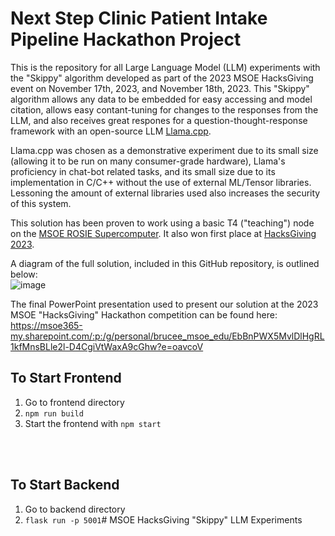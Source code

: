 # Next Step Clinic Patient Intake Pipeline Hackathon Project

This is the repository for all Large Language Model (LLM) experiments with the "Skippy" algorithm developed as part of the 2023 MSOE HacksGiving event on November 17th, 2023, and November 18th, 2023. This "Skippy" algorithm allows any data to be embedded for easy accessing and model citation, allows easy contant-tuning for changes to the responses from the LLM, and also receives great respones for a question-thought-response framework with an open-source LLM [Llama.cpp](https://github.com/ggerganov/llama.cpp).

Llama.cpp was chosen as a demonstrative experiment due to its small size (allowing it to be run on many consumer-grade hardware), Llama's proficiency in chat-bot related tasks, and its small size due to its implementation in C/C++ without the use of external ML/Tensor libraries. Lessoning the amount of external libraries used also increases the security of this system.

This solution has been proven to work using a basic T4 ("teaching") node on the [MSOE ROSIE Supercomputer](https://www.msoe.edu/about-msoe/news/details/meet-rosie/). It also won first place at [HacksGiving 2023](https://www.msoe.edu/about-msoe/news/details/inaugural-hacksgiving-hackathon-uses-generative-a-i-to-support-nonprofit-clinic/).

A diagram of the full solution, included in this GitHub repository, is outlined below:<br/>
![image](https://github.com/Benja-Pauls/Next-Step-Clinic-Patient-Intake-Pipeline/assets/73416124/a3bc00f8-c949-49ea-a5cc-7b0c88a7060a)

The final PowerPoint presentation used to present our solution at the 2023 MSOE "HacksGiving" Hackathon competition can be found here: https://msoe365-my.sharepoint.com/:p:/g/personal/brucee_msoe_edu/EbBnPWX5MvlDlHgRL1kfMnsBLle2l-D4CgiVtWaxA9cGhw?e=oavcoV

## To Start Frontend
1. Go to frontend directory
2.  `npm run build`
3. Start the frontend with `npm start`

<br><br>

## To Start Backend
1. Go to backend directory 
2. `flask run -p 5001`# MSOE HacksGiving "Skippy" LLM Experiments


